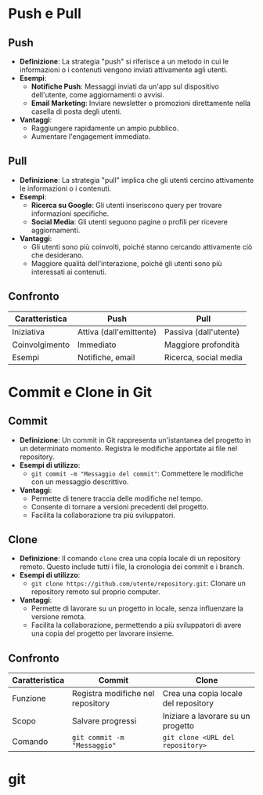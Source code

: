 # Push e Pull

## Push

- **Definizione**: La strategia "push" si riferisce a un metodo in cui le informazioni o i contenuti vengono inviati attivamente agli utenti.
- **Esempi**:
  - **Notifiche Push**: Messaggi inviati da un'app sul dispositivo dell'utente, come aggiornamenti o avvisi.
  - **Email Marketing**: Inviare newsletter o promozioni direttamente nella casella di posta degli utenti.
- **Vantaggi**:
  - Raggiungere rapidamente un ampio pubblico.
  - Aumentare l'engagement immediato.

## Pull

- **Definizione**: La strategia "pull" implica che gli utenti cercino attivamente le informazioni o i contenuti.
- **Esempi**:
  - **Ricerca su Google**: Gli utenti inseriscono query per trovare informazioni specifiche.
  - **Social Media**: Gli utenti seguono pagine o profili per ricevere aggiornamenti.
- **Vantaggi**:
  - Gli utenti sono più coinvolti, poiché stanno cercando attivamente ciò che desiderano.
  - Maggiore qualità dell'interazione, poiché gli utenti sono più interessati ai contenuti.

## Confronto

| Caratteristica | Push                             | Pull                             |
|----------------|----------------------------------|----------------------------------|
| Iniziativa     | Attiva (dall'emittente)         | Passiva (dall'utente)           |
| Coinvolgimento | Immediato                        | Maggiore profondità              |
| Esempi         | Notifiche, email                 | Ricerca, social media            |
# Commit e Clone in Git

## Commit

- **Definizione**: Un commit in Git rappresenta un'istantanea del progetto in un determinato momento. Registra le modifiche apportate ai file nel repository.
- **Esempi di utilizzo**:
  - `git commit -m "Messaggio del commit"`: Commettere le modifiche con un messaggio descrittivo.
- **Vantaggi**:
  - Permette di tenere traccia delle modifiche nel tempo.
  - Consente di tornare a versioni precedenti del progetto.
  - Facilita la collaborazione tra più sviluppatori.

## Clone

- **Definizione**: Il comando `clone` crea una copia locale di un repository remoto. Questo include tutti i file, la cronologia dei commit e i branch.
- **Esempi di utilizzo**:
  - `git clone https://github.com/utente/repository.git`: Clonare un repository remoto sul proprio computer.
- **Vantaggi**:
  - Permette di lavorare su un progetto in locale, senza influenzare la versione remota.
  - Facilita la collaborazione, permettendo a più sviluppatori di avere una copia del progetto per lavorare insieme.

## Confronto

| Caratteristica | Commit                              | Clone                                 |
|----------------|-------------------------------------|---------------------------------------|
| Funzione       | Registra modifiche nel repository   | Crea una copia locale del repository   |
| Scopo          | Salvare progressi                   | Iniziare a lavorare su un progetto    |
| Comando        | `git commit -m "Messaggio"`        | `git clone <URL del repository>`      |
# git
